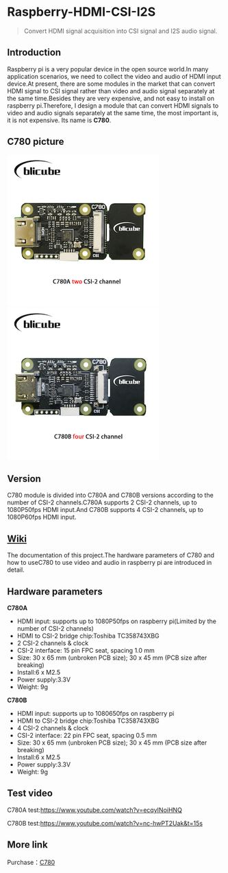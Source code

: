 # Raspberry-HDMI-CSI-I2S
> Convert HDMI signal acquisition into CSI signal and I2S audio signal.
## Introduction
Raspberry pi is a very popular device in the open source world.In many application scenarios, we need to collect the video and audio of HDMI input device.At present, there are some modules in the market that can convert HDMI signal to CSI signal rather than video and audio signal separately at the same time.Besides they are very expensive, and not easy to install on raspberry pi.Therefore, I design a module that can convert HDMI signals to video and audio signals separately at the same time, the most important is, it is not expensive. Its name is **C780**.
## C780 picture
![](/images/C780A.jpg)![](/images/C780B.jpg)
## Version
C780 module is divided into C780A and C780B versions according to the number of CSI-2 channels.C780A supports 2 CSI-2 channels, up to 1080P50fps HDMI input.And C780B supports 4 CSI-2 channels, up to 1080P60fps HDMI input.
## <a href="https://github.com/ThomasVon2021/Raspberry-HDMI-CSI-I2C/wiki" target="_blank">Wiki</a>
The documentation of this project.The hardware parameters of C780 and how to useC780 to use video and audio in raspberry pi are introduced in detail.
## Hardware parameters
**C780A**
* HDMI input: supports up to 1080P50fps on raspberry pi(Limited by the number of CSI-2 channels)
* HDMI to CSI-2 bridge chip:Toshiba TC358743XBG
* 2 CSI-2 channels & clock
* CSI-2 interface: 15 pin FPC seat, spacing 1.0 mm
* Size: 30 x 65 mm (unbroken PCB size); 30 x 45 mm (PCB size after breaking)
* Install:6 x M2.5
* Power supply:3.3V
* Weight: 9g  

**C780B**
* HDMI input: supports up to 1080650fps on raspberry pi
* HDMI to CSI-2 bridge chip:Toshiba TC358743XBG
* 4 CSI-2 channels & clock
* CSI-2 interface: 22 pin FPC seat, spacing 0.5 mm
* Size: 30 x 65 mm (unbroken PCB size); 30 x 45 mm (PCB size after breaking)
* Install:6 x M2.5
* Power supply:3.3V
* Weight: 9g
## Test video
C780A test:https://www.youtube.com/watch?v=ecqyINoiHNQ

C780B test:https://www.youtube.com/watch?v=nc-hwPT2Uak&t=15s

## More link
Purchase：<a href="https://www.aliexpress.com/item/1005002861310912.html?pdp_ext_f=%7B%22sku_id%22:%2212000022635165947%22,%22ship_from%22:%22CN%22%7D&gps-id=pcStoreJustForYou&scm=1007.23125.137358.0&scm_id=1007.23125.137358.0&scm-url=1007.23125.137358.0&pvid=8e29d7e9-f257-4f20-a0b2-c2bff6a048d6&spm=a2g0o.store_pc_home.smartJustForYou_6000897758043.1" target="_blank">C780</a>
